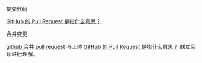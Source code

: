 提交代码

[GitHub 的 Pull Request 是指什么意思？](https://www.zhihu.com/question/21682976/answer/79489643)

合并变更

[github 合并 pull request](https://juejin.cn/post/6844903605602877454) 与上述 [GitHub 的 Pull Request 是指什么意思？](https://www.zhihu.com/question/21682976/answer/79489643) 联立阅读进行理解。
